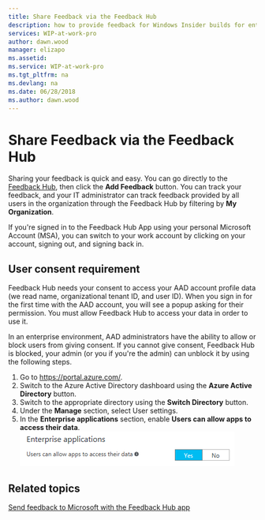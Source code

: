 ```yaml
---
title: Share Feedback via the Feedback Hub
description: how to provide feedback for Windows Insider builds for enterprise client devices.
services: WIP-at-work-pro
author: dawn.wood
manager: elizapo
ms.assetid: 
ms.service: WIP-at-work-pro
ms.tgt_pltfrm: na
ms.devlang: na
ms.date: 06/28/2018
ms.author: dawn.wood
---
```


# Share Feedback via the Feedback Hub

Sharing your feedback is quick and easy. You can go directly to the [Feedback Hub](feedback-hub:///), then click the <b>Add Feedback</b> button. You can track your feedback, and your IT administrator can track feedback provided by all users in the organization through the Feedback Hub by filtering by <b>My Organization</b>. 

If you're signed in to the Feedback Hub App using your personal Microsoft Account (MSA), you can switch to your work account by clicking on your account, signing out, and signing back in.

## User consent requirement
Feedback Hub needs your consent to access your AAD account profile data (we read name, organizational tenant ID, and user ID). When you sign in for the first time with the AAD account, you will see a popup asking for their permission. You must allow Feedback Hub to access your data in order to use it. 

In an enterprise environment, AAD administrators have the ability to allow or block users from giving consent. If you cannot give consent, Feedback Hub is blocked, your admin (or you if you're the admin) can unblock it by using the following steps.

1. Go to https://portal.azure.com/.
2. Switch to the Azure Active Directory dashboard using the <b>Azure Active Directory</b> button. 
3. Switch to the appropriate directory using the <b>Switch Directory</b> button.
4. Under the <b>Manage</b> section, select User settings. 
5. In the <b>Enterprise applications</b> section, enable <b>Users can allow apps to access their data</b>. ![alt text](images/waas-wipfb-aad-newenable.png "allow data access")

## Related topics
[Send feedback to Microsoft with the Feedback Hub app](https://support.microsoft.com/en-us/help/4021566/windows-10-send-feedback-to-microsoft-with-feedback-hub-app)

